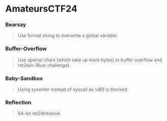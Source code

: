 AmateursCTF24
=======

<h3> Bearsay </h3>

> Use format string to overwrite a global variable.

<h3> Buffer-Overflow </h3>

> Use special chars (which take up more bytes) to buffer overflow and ret2win (Rust challenge).

<h3> Baby-Sandbox </h3>

> Using sysenter instead of syscall as \x80 is blocked.

<h3> Reflection </h3>

> 64-bit ret2dlresolve.
